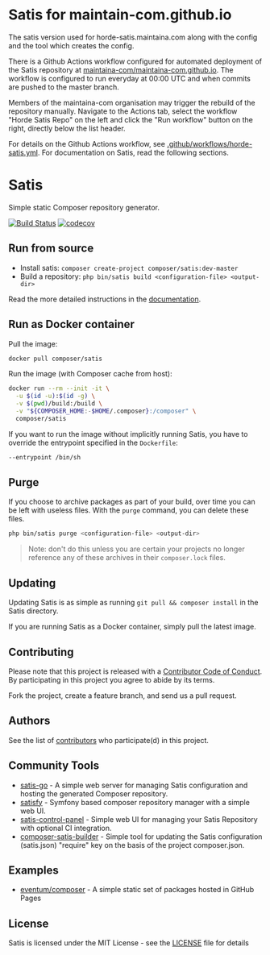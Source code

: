 # Satis for maintain-com.github.io

The satis version used for horde-satis.maintaina.com along with the config and the tool which creates the config.

There is a Github Actions workflow configured for automated deployment of the
Satis repository at
[maintaina-com/maintaina-com.github.io](https://github.com/maintaina-com/maintaina-com.github.io).
The workflow is configured to run everyday at 00:00 UTC and when commits are
pushed to the master branch.

Members of the maintaina-com organisation may trigger the rebuild of the
repository manually. Navigate to the Actions tab, select the workflow "Horde
Satis Repo" on the left and click the "Run workflow" button on the right,
directly below the list header.

For details on the Github Actions workflow, see [.github/workflows/horde-satis.yml](https://github.com/maintain-com/horde-satis.maintaina.com/blob/master/.github/workflows/horde-satis.yml).
For documentation on Satis, read the following sections.

# Satis

Simple static Composer repository generator.

[![Build Status](https://travis-ci.org/composer/satis.svg?branch=master)](https://travis-ci.org/composer/satis)
[![codecov](https://codecov.io/gh/composer/satis/branch/master/graph/badge.svg)](https://codecov.io/gh/composer/satis)


## Run from source

- Install satis: `composer create-project composer/satis:dev-master`
- Build a repository: `php bin/satis build <configuration-file> <output-dir>`

Read the more detailed instructions in the [documentation][].


## Run as Docker container

Pull the image:

``` sh
docker pull composer/satis
```

Run the image (with Composer cache from host):

``` sh
docker run --rm --init -it \
  -u $(id -u):$(id -g) \
  -v $(pwd)/build:/build \
  -v "${COMPOSER_HOME:-$HOME/.composer}:/composer" \
  composer/satis
```

If you want to run the image without implicitly running Satis, you have to
override the entrypoint specified in the `Dockerfile`:

``` sh
--entrypoint /bin/sh
```


## Purge

If you choose to archive packages as part of your build, over time you can be
left with useless files. With the `purge` command, you can delete these files.

``` sh
php bin/satis purge <configuration-file> <output-dir>
```

 > Note: don't do this unless you are certain your projects no longer reference
    any of these archives in their `composer.lock` files.


## Updating

Updating Satis is as simple as running `git pull && composer install` in the
Satis directory.

If you are running Satis as a Docker container, simply pull the latest image.


## Contributing

Please note that this project is released with a [Contributor Code of Conduct][].
By participating in this project you agree to abide by its terms.

Fork the project, create a feature branch, and send us a pull request.


## Authors

See the list of [contributors][] who participate(d) in this project.


## Community Tools

- [satis-go][] - A simple web server for managing Satis configuration and
    hosting the generated Composer repository.
- [satisfy][] - Symfony based composer repository manager with a simple web UI.
- [satis-control-panel][] - Simple web UI for managing your Satis Repository
    with optional CI integration.
- [composer-satis-builder][] - Simple tool for updating the Satis configuration
    (satis.json) "require" key on the basis of the project composer.json.

## Examples

- [eventum/composer] - A simple static set of packages hosted in GitHub Pages

## License

Satis is licensed under the MIT License - see the [LICENSE][] file for details


[documentation]: https://getcomposer.org/doc/articles/handling-private-packages-with-satis.md
[Contributor Code of Conduct]: http://contributor-covenant.org/version/1/4/
[contributors]: https://github.com/composer/satis/contributors
[satis-go]: https://github.com/benschw/satis-go
[satisfy]: https://github.com/ludofleury/satisfy
[satis-control-panel]: https://github.com/realshadow/satis-control-panel
[composer-satis-builder]: https://github.com/AOEpeople/composer-satis-builder
[LICENSE]: https://github.com/composer/satis/blob/master/LICENSE
[eventum/composer]: https://github.com/eventum/composer
